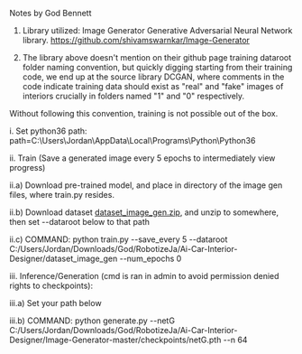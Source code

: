 Notes by God Bennett

1. Library utilized: Image Generator Generative Adversarial Neural Network library. https://github.com/shivamswarnkar/Image-Generator

2. The library above doesn't mention on their github page training dataroot folder naming convention, but quickly digging starting from their training code, we end up at the source library DCGAN, where comments in the code indicate training data should exist as "real" and "fake" images of interiors crucially in folders named "1" and "0" respectively. 

Without following this convention, training is not possible out of the box.

i. Set python36 path:
path=C:\Users\Jordan\AppData\Local\Programs\Python\Python36

ii. Train (Save a generated image every 5 epochs to intermediately view progress)

ii.a) Download pre-trained model, and place in directory of the image gen files, where train.py resides. 

ii.b) Download dataset [dataset_image_gen.zip](https://drive.google.com/drive/folders/1pfjUbH3T-CfFB7Hmkxpm5UJ473QfzjST), and unzip to somewhere, then set --dataroot below to that path

ii.c)
COMMAND:
python train.py --save_every 5 --dataroot C:/Users/Jordan/Downloads/God/RobotizeJa/Ai-Car-Interior-Designer/dataset_image_gen --num_epochs 0

iii. Inference/Generation (cmd is ran in admin to avoid permission denied rights to checkpoints):

iii.a) Set your path below

iii.b) 
COMMAND:
python generate.py --netG C:/Users/Jordan/Downloads/God/RobotizeJa/Ai-Car-Interior-Designer/Image-Generator-master/checkpoints/netG.pth --n 64